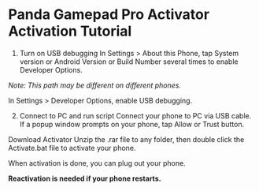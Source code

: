 Panda Gamepad Pro Activator Activation Tutorial
========================

1. Turn on USB debugging
In Settings > About this Phone, tap System version or Android Version or Build Number several times to enable Developer Options.

*Note: This path may be different on different phones.*


In Settings > Developer Options, enable USB debugging.


2. Connect to PC and run script
Connect your phone to PC via USB cable.
If a popup window prompts on your phone, tap Allow or Trust button.

Download Activator
Unzip the .rar file to any folder, then double click the Activate.bat file to activate your phone.

When activation is done, you can plug out your phone.

**Reactivation is needed if your phone restarts.**
